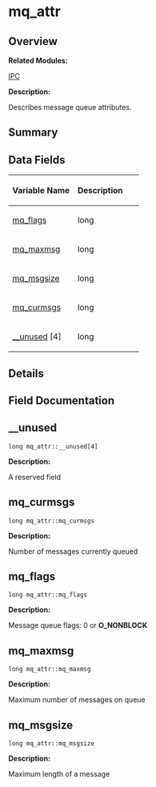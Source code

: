 # mq\_attr<a name="EN-US_TOPIC_0000001054918201"></a>

## **Overview**<a name="section359813737084843"></a>

**Related Modules:**

[IPC](ipc.md)

**Description:**

Describes message queue attributes. 

## **Summary**<a name="section1006406431084843"></a>

## Data Fields<a name="pub-attribs"></a>

<a name="table2147109705084843"></a>
<table><thead align="left"><tr id="row1480201756084843"><th class="cellrowborder" valign="top" width="50%" id="mcps1.1.3.1.1"><p id="p183165188084843"><a name="p183165188084843"></a><a name="p183165188084843"></a>Variable Name</p>
</th>
<th class="cellrowborder" valign="top" width="50%" id="mcps1.1.3.1.2"><p id="p330320798084843"><a name="p330320798084843"></a><a name="p330320798084843"></a>Description</p>
</th>
</tr>
</thead>
<tbody><tr id="row1429242645084843"><td class="cellrowborder" valign="top" width="50%" headers="mcps1.1.3.1.1 "><p id="p1898355248084843"><a name="p1898355248084843"></a><a name="p1898355248084843"></a><a href="mq_attr.md#a19c05fa88c6d1126120d800647ddb0dd">mq_flags</a></p>
</td>
<td class="cellrowborder" valign="top" width="50%" headers="mcps1.1.3.1.2 "><p id="p343016345084843"><a name="p343016345084843"></a><a name="p343016345084843"></a>long </p>
</td>
</tr>
<tr id="row228694236084843"><td class="cellrowborder" valign="top" width="50%" headers="mcps1.1.3.1.1 "><p id="p1610182639084843"><a name="p1610182639084843"></a><a name="p1610182639084843"></a><a href="mq_attr.md#aa535e1fa6c07c1d189e720ba15f9af08">mq_maxmsg</a></p>
</td>
<td class="cellrowborder" valign="top" width="50%" headers="mcps1.1.3.1.2 "><p id="p1725864122084843"><a name="p1725864122084843"></a><a name="p1725864122084843"></a>long </p>
</td>
</tr>
<tr id="row1472391295084843"><td class="cellrowborder" valign="top" width="50%" headers="mcps1.1.3.1.1 "><p id="p1462604437084843"><a name="p1462604437084843"></a><a name="p1462604437084843"></a><a href="mq_attr.md#ae975d1d907081c1e53b079c981c32209">mq_msgsize</a></p>
</td>
<td class="cellrowborder" valign="top" width="50%" headers="mcps1.1.3.1.2 "><p id="p1310877323084843"><a name="p1310877323084843"></a><a name="p1310877323084843"></a>long </p>
</td>
</tr>
<tr id="row41055012084843"><td class="cellrowborder" valign="top" width="50%" headers="mcps1.1.3.1.1 "><p id="p767017531084843"><a name="p767017531084843"></a><a name="p767017531084843"></a><a href="mq_attr.md#a08cfd508cef817ba351c1af8d9af50f5">mq_curmsgs</a></p>
</td>
<td class="cellrowborder" valign="top" width="50%" headers="mcps1.1.3.1.2 "><p id="p1262220326084843"><a name="p1262220326084843"></a><a name="p1262220326084843"></a>long </p>
</td>
</tr>
<tr id="row261664943084843"><td class="cellrowborder" valign="top" width="50%" headers="mcps1.1.3.1.1 "><p id="p824872703084843"><a name="p824872703084843"></a><a name="p824872703084843"></a><a href="mq_attr.md#a65ed70c4a33bc709487bfa801ab21964">__unused</a> [4]</p>
</td>
<td class="cellrowborder" valign="top" width="50%" headers="mcps1.1.3.1.2 "><p id="p1054574888084843"><a name="p1054574888084843"></a><a name="p1054574888084843"></a>long </p>
</td>
</tr>
</tbody>
</table>

## **Details**<a name="section763157884084843"></a>

## **Field Documentation**<a name="section946328182084843"></a>

## \_\_unused<a name="a65ed70c4a33bc709487bfa801ab21964"></a>

```
long mq_attr::__unused[4]
```

 **Description:**

A reserved field 

## mq\_curmsgs<a name="a08cfd508cef817ba351c1af8d9af50f5"></a>

```
long mq_attr::mq_curmsgs
```

 **Description:**

Number of messages currently queued 

## mq\_flags<a name="a19c05fa88c6d1126120d800647ddb0dd"></a>

```
long mq_attr::mq_flags
```

 **Description:**

Message queue flags: 0 or  **O\_NONBLOCK** 

## mq\_maxmsg<a name="aa535e1fa6c07c1d189e720ba15f9af08"></a>

```
long mq_attr::mq_maxmsg
```

 **Description:**

Maximum number of messages on queue 

## mq\_msgsize<a name="ae975d1d907081c1e53b079c981c32209"></a>

```
long mq_attr::mq_msgsize
```

 **Description:**

Maximum length of a message 

